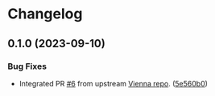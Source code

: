 # Changelog

## 0.1.0 (2023-09-10)


### Bug Fixes

* Integrated PR [#6](https://github.com/kmikael/vienna/pull/6) from upstream [Vienna repo](https://github.com/kmikael/vienna). ([5e560b0](https://www.github.com/iphoting/RackStaticApp/commit/5e560b02fddf9c5e3b57b98c1cbd2c2c1db8cfa3))
